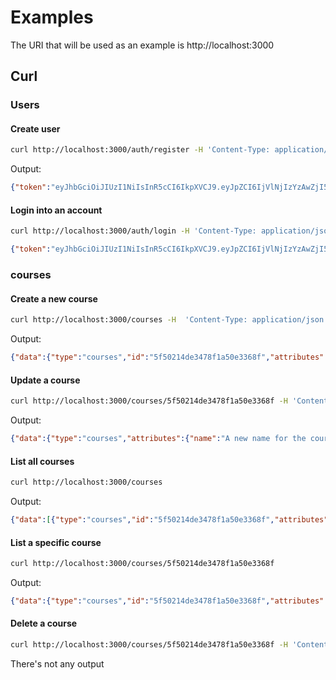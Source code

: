 
# Examples

The URI that will be used as an example is http://localhost:3000

## Curl

### Users

#### Create user
```bash
curl http://localhost:3000/auth/register -H 'Content-Type: application/json' -d '{ "username": "johndoe", "password": "DKEtR7mcG9YAuEPe" }'
```

Output: 
```json
{"token":"eyJhbGciOiJIUzI1NiIsInR5cCI6IkpXVCJ9.eyJpZCI6IjVlNjIzYzAwZjI5NDg5MmU3Yjc0ODMwZSIsImlhdCI6MTU4MzQ5NjE5MiwiZXhwIjoxNTgzNTgyNTkyfQ.Q7XYt2USZluN7AI2xobZadC1isc7FVBfzlTI1lLX1jI"}
```

#### Login into an account
```bash
curl http://localhost:3000/auth/login -H 'Content-Type: application/json' -d '{ "username": "johndoe", "password": "DKEtR7mcG9YAuEPe" }'
```

```json
{"token":"eyJhbGciOiJIUzI1NiIsInR5cCI6IkpXVCJ9.eyJpZCI6IjVlNjIzYzAwZjI5NDg5MmU3Yjc0ODMwZSIsImlhdCI6MTU4MzQ5NjIxOCwiZXhwIjoxNTgzNTgyNjE4fQ.9zBFuKenS6XA5ZalZJTUpeOVltovcvjku7Bjex65_00"}
```

### courses

#### Create a new course
```bash
curl http://localhost:3000/courses -H  'Content-Type: application/json' -H 'Authorization: Bearer eyJhbGciOiJIUzI1NiIsInR5cCI6IkpXVCJ9.eyJpZCI6IjVlNjIzYzAwZjI5NDg5MmU3Yjc0ODMwZSIsImlhdCI6MTU4MzQ5NjIxOCwiZXhwIjoxNTgzNTgyNjE4fQ.9zBFuKenS6XA5ZalZJTUpeOVltovcvjku7Bjex65_00' -d '{ "name": "C# Course", "description": "Learning from basic to advanced", "workload": "4", "total_classes": 8, "year": 2018}'
```

Output:
```json
{"data":{"type":"courses","id":"5f50214de3478f1a50e3368f","attributes":{"_id":"5f50214de3478f1a50e3368f","name":"C# Course","description":"Learning from basic to advanced","workload":4,"total_classes":8,"year":2018}},"links":{"self":"/courses/5f50214de3478f1a50e3368f"}}
```

#### Update a course
```bash
curl http://localhost:3000/courses/5f50214de3478f1a50e3368f -H 'Content-Type: application/json' -H 'Authorization: Bearer eyJhbGciOiJIUzI1NiIsInR5cCI6IkpXVCJ9.eyJpZCI6IjVlNjIzYzAwZjI5NDg5MmU3Yjc0ODMwZSIsImlhdCI6MTU4MzQ5NjIxOCwiZXhwIjoxNTgzNTgyNjE4fQ.9zBFuKenS6XA5ZalZJTUpeOVltovcvjku7Bjex65_00' -X PATCH -d '{ "name": "A new name for the course" }'
```

Output:
```json
{"data":{"type":"courses","attributes":{"name":"A new name for the course"}},"links":{"self":"/courses/5f50214de3478f1a50e3368f"}}
```

#### List all courses
```bash
curl http://localhost:3000/courses
```

Output:
```json
{"data":[{"type":"courses","id":"5f50214de3478f1a50e3368f","attributes":{"_id":"5f50214de3478f1a50e3368f","name":"A new name for the course","description":"Learning from basic to advanced","workload":4,"total_classes":8,"year":2018}}],"links":{"self":"/courses","first":1,"prev":null,"next":null,"last":1}}
```

#### List a specific course
```bash
curl http://localhost:3000/courses/5f50214de3478f1a50e3368f
```

Output:
```json
{"data":{"type":"courses","id":"5f50214de3478f1a50e3368f","attributes":{"_id":"5f50214de3478f1a50e3368f","name":"A new name for the course","description":"Learning from basic to advanced","workload":4,"total_classes":8,"year":2018}},"links":{"self":"/courses/5f50214de3478f1a50e3368f"}}
```

#### Delete a course
```bash
curl http://localhost:3000/courses/5f50214de3478f1a50e3368f -H 'Content-Type: application/json' -H 'Authorization: Bearer eyJhbGciOiJIUzI1NiIsInR5cCI6IkpXVCJ9.eyJpZCI6IjVlNjIzYzAwZjI5NDg5MmU3Yjc0ODMwZSIsImlhdCI6MTU4MzQ5NjIxOCwiZXhwIjoxNTgzNTgyNjE4fQ.9zBFuKenS6XA5ZalZJTUpeOVltovcvjku7Bjex65_00' -X DELETE
```

There's not any output
